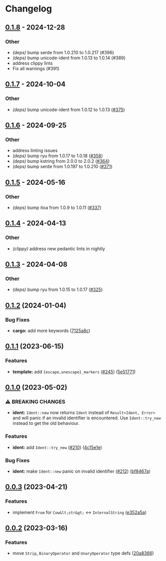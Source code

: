 # Changelog

## [0.1.8](https://github.com/martinohmann/hcl-rs/compare/hcl-primitives-v0.1.7...hcl-primitives-v0.1.8) - 2024-12-28

### Other

- *(deps)* bump serde from 1.0.210 to 1.0.217 (#396)
- *(deps)* bump unicode-ident from 1.0.13 to 1.0.14 (#389)
- address clippy lints
- Fix all warnings (#391)

## [0.1.7](https://github.com/martinohmann/hcl-rs/compare/hcl-primitives-v0.1.6...hcl-primitives-v0.1.7) - 2024-10-04

### Other

- *(deps)* bump unicode-ident from 1.0.12 to 1.0.13 ([#375](https://github.com/martinohmann/hcl-rs/pull/375))

## [0.1.6](https://github.com/martinohmann/hcl-rs/compare/hcl-primitives-v0.1.5...hcl-primitives-v0.1.6) - 2024-09-25

### Other

- address linting issues
- *(deps)* bump ryu from 1.0.17 to 1.0.18 ([#358](https://github.com/martinohmann/hcl-rs/pull/358))
- *(deps)* bump kstring from 2.0.0 to 2.0.2 ([#364](https://github.com/martinohmann/hcl-rs/pull/364))
- *(deps)* bump serde from 1.0.197 to 1.0.210 ([#371](https://github.com/martinohmann/hcl-rs/pull/371))

## [0.1.5](https://github.com/martinohmann/hcl-rs/compare/hcl-primitives-v0.1.4...hcl-primitives-v0.1.5) - 2024-05-16

### Other
- *(deps)* bump itoa from 1.0.9 to 1.0.11 ([#337](https://github.com/martinohmann/hcl-rs/pull/337))

## [0.1.4](https://github.com/martinohmann/hcl-rs/compare/hcl-primitives-v0.1.3...hcl-primitives-v0.1.4) - 2024-04-13

### Other
- *(clippy)* address new pedantic lints in nightly

## [0.1.3](https://github.com/martinohmann/hcl-rs/compare/hcl-primitives-v0.1.2...hcl-primitives-v0.1.3) - 2024-04-08

### Other
- *(deps)* bump ryu from 1.0.15 to 1.0.17 ([#325](https://github.com/martinohmann/hcl-rs/pull/325))

## [0.1.2](https://github.com/martinohmann/hcl-rs/compare/hcl-primitives-v0.1.1...hcl-primitives-v0.1.2) (2024-01-04)


### Bug Fixes

* **cargo:** add more keywords ([7125a8c](https://github.com/martinohmann/hcl-rs/commit/7125a8cc05c95b9eaa872d8eb95840c583309575))

## [0.1.1](https://github.com/martinohmann/hcl-rs/compare/hcl-primitives-v0.1.0...hcl-primitives-v0.1.1) (2023-06-15)


### Features

* **template:** add `{escape,unescape}_markers` ([#245](https://github.com/martinohmann/hcl-rs/issues/245)) ([5e51771](https://github.com/martinohmann/hcl-rs/commit/5e517713e9ba001306e2574fbbe1271bcfe1adda))

## [0.1.0](https://github.com/martinohmann/hcl-rs/compare/hcl-primitives-v0.0.3...hcl-primitives-v0.1.0) (2023-05-02)


### ⚠ BREAKING CHANGES

* **ident:** `Ident::new` now returns `Ident` instead of `Result<Ident, Error>` and will panic if an invalid identifier is encountered. Use `Ident::try_new` instead to get the old behaviour.

### Features

* **ident:** add `Ident::try_new` ([#210](https://github.com/martinohmann/hcl-rs/issues/210)) ([4c15e1e](https://github.com/martinohmann/hcl-rs/commit/4c15e1e5b6eb7aedadef75da6a7fb11d5c9e8ec3))


### Bug Fixes

* **ident:** make `Ident::new` panic on invalid identifier ([#212](https://github.com/martinohmann/hcl-rs/issues/212)) ([bf8467a](https://github.com/martinohmann/hcl-rs/commit/bf8467ab759a78f43b9be3bc665bd29d46aa0baa))

## [0.0.3](https://github.com/martinohmann/hcl-rs/compare/hcl-primitives-v0.0.2...hcl-primitives-v0.0.3) (2023-04-21)


### Features

* implement `From` for `Cow&lt;str&gt;` <-> `InternalString` ([e352a5a](https://github.com/martinohmann/hcl-rs/commit/e352a5ac0f0eb915b0d29cc44ec2c36f5d2d9c59))

## [0.0.2](https://github.com/martinohmann/hcl-rs/compare/hcl-primitives-v0.0.1...hcl-primitives-v0.0.2) (2023-03-16)


### Features

* move `Strip`, `BinaryOperator` and `UnaryOperator` type defs ([20a8366](https://github.com/martinohmann/hcl-rs/commit/20a8366447e5f8673562cf37b9dda6bc8ffc6295))
